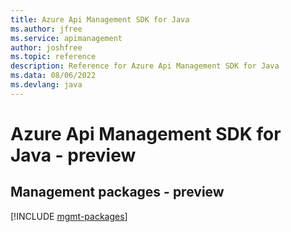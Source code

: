 ```yaml
---
title: Azure Api Management SDK for Java
ms.author: jfree
ms.service: apimanagement
author: joshfree
ms.topic: reference
description: Reference for Azure Api Management SDK for Java
ms.data: 08/06/2022
ms.devlang: java
---
```

# Azure Api Management SDK for Java - preview

## Management packages - preview
[!INCLUDE [mgmt-packages](api-management-mgmt-index.md)]